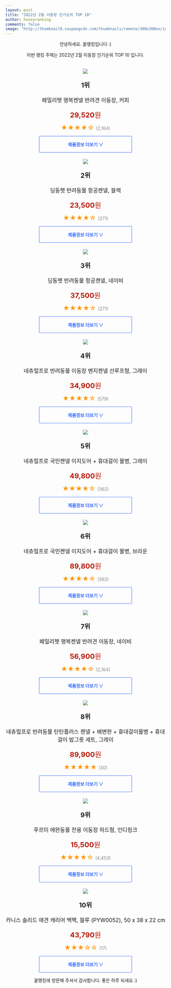```yaml
--- 
layout: post 
title: "2022년 2월 이동장 인기순위 TOP 10" 
author: honeyranking 
comments: false 
image: "http://thumbnail8.coupangcdn.com/thumbnails/remote/300x300ex/image/retail/images/2019/09/17/10/0/da97635c-7166-4fed-acf6-08dcaf6e0aa0.jpg" 
--- 
```

<p style="text-align: center;">안녕하세요. 꿀랭킹입니다 :)</p> <p style="text-align: center;">이번 랭킹 주제는 2022년 2월 이동장 인기순위 TOP 10 입니다.</p><center><img src="http://thumbnail8.coupangcdn.com/thumbnails/remote/300x300ex/image/retail/images/2019/09/17/10/0/da97635c-7166-4fed-acf6-08dcaf6e0aa0.jpg" style="margin-top:20px" /></center> <p style="text-align: center; font-size: 20px"><b>1위</b></p> <p style="text-align: center; font-size: 17px">페밀리펫 행복켄넬 반려견 이동장, 커피</p> <p style="text-align: center;"><span style="color: #b61800; font-size: 22px;"><b>29,520</b>원</span></p> <p style="text-align: center;"><span style="color: #ff9600; font-size: 20px;">★★★★☆ </span><span style="color: #878787;">(2,164)</span></p> <center><a href="https://link.coupang.com/a/jV04V"> <div style="font-size: 14px; display: inline-block; padding: 15px 90px; color: #346aff; border-radius: 2px; border: 1px solid #346aff; cursor: pointer;"><b>제품정보 더보기 &or;</b></div> </a></center><center><img src="http://thumbnail10.coupangcdn.com/thumbnails/remote/300x300ex/image/rs_quotation_api/a2rfayxa/f7889289d6db4c6f8dcdb2a2f3f7ed38.jpg" style="margin-top:20px" /></center> <p style="text-align: center; font-size: 20px"><b>2위</b></p> <p style="text-align: center; font-size: 17px">딩동펫 반려동물 항공켄넬, 블랙</p> <p style="text-align: center;"><span style="color: #b61800; font-size: 22px;"><b>23,500</b>원</span></p> <p style="text-align: center;"><span style="color: #ff9600; font-size: 20px;">★★★★☆ </span><span style="color: #878787;">(271)</span></p> <center><a href="https://link.coupang.com/a/jV04W"> <div style="font-size: 14px; display: inline-block; padding: 15px 90px; color: #346aff; border-radius: 2px; border: 1px solid #346aff; cursor: pointer;"><b>제품정보 더보기 &or;</b></div> </a></center><center><img src="http://thumbnail9.coupangcdn.com/thumbnails/remote/300x300ex/image/rs_quotation_api/yoaqhzgw/ac33a83d5fe949f7a4b25016ea7f6cab.jpg" style="margin-top:20px" /></center> <p style="text-align: center; font-size: 20px"><b>3위</b></p> <p style="text-align: center; font-size: 17px">딩동펫 반려동물 항공켄넬, 네이비</p> <p style="text-align: center;"><span style="color: #b61800; font-size: 22px;"><b>37,500</b>원</span></p> <p style="text-align: center;"><span style="color: #ff9600; font-size: 20px;">★★★★☆ </span><span style="color: #878787;">(271)</span></p> <center><a href="https://link.coupang.com/a/jV04X"> <div style="font-size: 14px; display: inline-block; padding: 15px 90px; color: #346aff; border-radius: 2px; border: 1px solid #346aff; cursor: pointer;"><b>제품정보 더보기 &or;</b></div> </a></center><center><img src="http://thumbnail9.coupangcdn.com/thumbnails/remote/300x300ex/image/rs_quotation_api/ip4lx8mt/477a0081af7d45f6ad964aeba4251513.jpg" style="margin-top:20px" /></center> <p style="text-align: center; font-size: 20px"><b>4위</b></p> <p style="text-align: center; font-size: 17px">네츄럴프로 반려동물 이동장 벤지켄넬 선루프형, 그레이</p> <p style="text-align: center;"><span style="color: #b61800; font-size: 22px;"><b>34,900</b>원</span></p> <p style="text-align: center;"><span style="color: #ff9600; font-size: 20px;">★★★★☆ </span><span style="color: #878787;">(579)</span></p> <center><a href="https://link.coupang.com/a/jV04Y"> <div style="font-size: 14px; display: inline-block; padding: 15px 90px; color: #346aff; border-radius: 2px; border: 1px solid #346aff; cursor: pointer;"><b>제품정보 더보기 &or;</b></div> </a></center><center><img src="http://thumbnail7.coupangcdn.com/thumbnails/remote/300x300ex/image/rs_quotation_api/jbp6zhci/8655dcbbb1da450dbd042da639668e20.jpg" style="margin-top:20px" /></center> <p style="text-align: center; font-size: 20px"><b>5위</b></p> <p style="text-align: center; font-size: 17px">네츄럴프로 국민켄넬 이지도어 + 휴대걸이 물병, 그레이</p> <p style="text-align: center;"><span style="color: #b61800; font-size: 22px;"><b>49,800</b>원</span></p> <p style="text-align: center;"><span style="color: #ff9600; font-size: 20px;">★★★★☆ </span><span style="color: #878787;">(362)</span></p> <center><a href="https://link.coupang.com/a/jV040"> <div style="font-size: 14px; display: inline-block; padding: 15px 90px; color: #346aff; border-radius: 2px; border: 1px solid #346aff; cursor: pointer;"><b>제품정보 더보기 &or;</b></div> </a></center><center><img src="http://thumbnail6.coupangcdn.com/thumbnails/remote/300x300ex/image/rs_quotation_api/zm6bqtsc/4cba1b894432468b99c908069324918a.jpg" style="margin-top:20px" /></center> <p style="text-align: center; font-size: 20px"><b>6위</b></p> <p style="text-align: center; font-size: 17px">네츄럴프로 국민켄넬 이지도어 + 휴대걸이 물병, 브라운</p> <p style="text-align: center;"><span style="color: #b61800; font-size: 22px;"><b>89,800</b>원</span></p> <p style="text-align: center;"><span style="color: #ff9600; font-size: 20px;">★★★★☆ </span><span style="color: #878787;">(362)</span></p> <center><a href="https://link.coupang.com/a/jV042"> <div style="font-size: 14px; display: inline-block; padding: 15px 90px; color: #346aff; border-radius: 2px; border: 1px solid #346aff; cursor: pointer;"><b>제품정보 더보기 &or;</b></div> </a></center><center><img src="http://thumbnail8.coupangcdn.com/thumbnails/remote/300x300ex/image/vendor_inventory/ec7b/9ce21f065472f67cf8ed72c7ac6a099ba5f93c4626a1b20f99db3b16c41a.jpg" style="margin-top:20px" /></center> <p style="text-align: center; font-size: 20px"><b>7위</b></p> <p style="text-align: center; font-size: 17px">페밀리펫 행복켄넬 반려견 이동장, 네이비</p> <p style="text-align: center;"><span style="color: #b61800; font-size: 22px;"><b>56,900</b>원</span></p> <p style="text-align: center;"><span style="color: #ff9600; font-size: 20px;">★★★★☆ </span><span style="color: #878787;">(2,164)</span></p> <center><a href="https://link.coupang.com/a/jV043"> <div style="font-size: 14px; display: inline-block; padding: 15px 90px; color: #346aff; border-radius: 2px; border: 1px solid #346aff; cursor: pointer;"><b>제품정보 더보기 &or;</b></div> </a></center><center><img src="http://thumbnail9.coupangcdn.com/thumbnails/remote/300x300ex/image/rs_quotation_api/rofkqqlm/2bec1db553db48f581f03d60be7ec7be.jpg" style="margin-top:20px" /></center> <p style="text-align: center; font-size: 20px"><b>8위</b></p> <p style="text-align: center; font-size: 17px">네츄럴프로 반려동물 탄탄플러스 켄넬 + 배변판 + 휴대걸이물병 + 휴대걸이 밥그릇 세트, 그레이</p> <p style="text-align: center;"><span style="color: #b61800; font-size: 22px;"><b>89,900</b>원</span></p> <p style="text-align: center;"><span style="color: #ff9600; font-size: 20px;">★★★★★ </span><span style="color: #878787;">(30)</span></p> <center><a href="https://link.coupang.com/a/jV044"> <div style="font-size: 14px; display: inline-block; padding: 15px 90px; color: #346aff; border-radius: 2px; border: 1px solid #346aff; cursor: pointer;"><b>제품정보 더보기 &or;</b></div> </a></center><center><img src="http://thumbnail8.coupangcdn.com/thumbnails/remote/300x300ex/image/retail/images/2019/02/15/10/6/cd4024d8-c311-4a0d-ad82-4ee956876c16.jpg" style="margin-top:20px" /></center> <p style="text-align: center; font-size: 20px"><b>9위</b></p> <p style="text-align: center; font-size: 17px">푸르미 애완동물 전용 이동장 하드형, 인디핑크</p> <p style="text-align: center;"><span style="color: #b61800; font-size: 22px;"><b>15,500</b>원</span></p> <p style="text-align: center;"><span style="color: #ff9600; font-size: 20px;">★★★★☆ </span><span style="color: #878787;">(4,453)</span></p> <center><a href="https://link.coupang.com/a/jV045"> <div style="font-size: 14px; display: inline-block; padding: 15px 90px; color: #346aff; border-radius: 2px; border: 1px solid #346aff; cursor: pointer;"><b>제품정보 더보기 &or;</b></div> </a></center><center><img src="http://thumbnail10.coupangcdn.com/thumbnails/remote/300x300ex/image/retail/images/2016/06/07/18/4/57a17e3b-f92d-4a0c-bc46-120bef8b63c4.jpg" style="margin-top:20px" /></center> <p style="text-align: center; font-size: 20px"><b>10위</b></p> <p style="text-align: center; font-size: 17px">카니스 솔리드 애견 캐리어 백팩, 블루 (PYW0052), 50 x 38 x 22 cm</p> <p style="text-align: center;"><span style="color: #b61800; font-size: 22px;"><b>43,790</b>원</span></p> <p style="text-align: center;"><span style="color: #ff9600; font-size: 20px;">★★★☆☆ </span><span style="color: #878787;">(17)</span></p> <center><a href="https://link.coupang.com/a/jV046"> <div style="font-size: 14px; display: inline-block; padding: 15px 90px; color: #346aff; border-radius: 2px; border: 1px solid #346aff; cursor: pointer;"><b>제품정보 더보기 &or;</b></div> </a></center> <p style="text-align: center;">꿀랭킹에 방문해 주셔서 감사합니다. 좋은 하루 되세요 :)</p>
